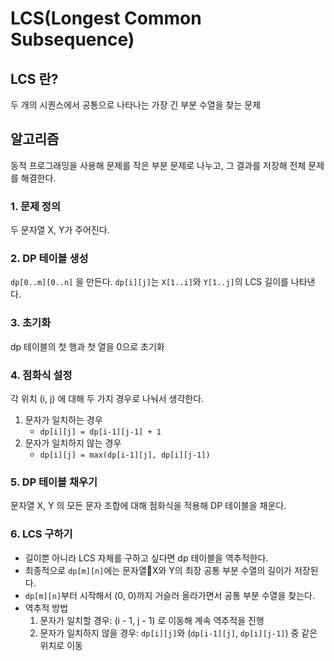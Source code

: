 # LCS(Longest Common Subsequence)
## LCS 란?
두 개의 시퀀스에서 공통으로 나타나는 가장 긴 부분 수열을 찾는 문제

## 알고리즘
동적 프로그래밍을 사용해 문제를 작은 부분 문제로 나누고, 그 결과를 저장해 전체 문제를 해결한다.

### 1. 문제 정의
두 문자열 X, Y가 주어진다.
### 2. DP 테이블 생성
`dp[0..m][0..n]` 을 만든다.
`dp[i][j]`는 `X[1..i]`와 `Y[1..j]`의 LCS 길이를 나타낸다.
### 3. 초기화
dp 테이블의 첫 행과 첫 열을 0으로 초기화

### 4. 점화식 설정
각 위치 (i, j) 에 대해 두 가지 경우로 나눠서 생각한다.
1. 문자가 일치하는 경우
	- `dp[i][j] = dp[i-1][j-1] + 1`
2. 문자가 일치하지 않는 경우
	- `dp[i][j] = max(dp[i-1][j], dp[i][j-1])`
### 5. DP 테이블 채우기
문자열 X, Y 의 모든 문자 조합에 대해 점화식을 적용해 DP 테이블을 채운다.
### 6. LCS 구하기
- 길이뿐 아니라 LCS 자체를 구하고 싶다면 dp 테이블을 역추적한다.
- 최종적으로 `dp[m][n]`에는 문자열X와 Y의 최장 공통 부분 수열의 길이가 저장된다.
- `dp[m][n]`부터 시작해서 (0, 0)까지 거슬러 올라가면서 공통 부분 수열을 찾는다.
- 역추적 방법
	1. 문자가 일치할 경우: (i - 1, j - 1) 로 이동해 계속 역추적을 진행
	2. 문자가 일치하지 않을 경우: `dp[i][j]`와 (`dp[i-1][j]`, `dp[i][j-1]`) 중 같은 위치로 이동

